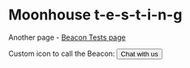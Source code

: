 <script type="text/javascript">!function(e,t,n){function a(){var e=t.getElementsByTagName("script")[0],n=t.createElement("script");n.type="text/javascript",n.async=!0,n.src="https://beacon-v2.helpscout.net",e.parentNode.insertBefore(n,e)}if(e.Beacon=n=function(t,n,a){e.Beacon.readyQueue.push({method:t,options:n,data:a})},n.readyQueue=[],"complete"===t.readyState)return a();e.attachEvent?e.attachEvent("onload",a):e.addEventListener("load",a,!1)}(window,document,window.Beacon||function(){});</script>
<script type="text/javascript">window.Beacon('init', '38f4b4ff-9b87-4e70-93ee-f26b50999142');
window.Beacon('on','open',() => window.Beacon('show-message','cc200e17-a2a5-4b31-92bc-2c0b7cee6d46'))
</script>
<style>
@media only screen and (max-width: 480px) {
  .BeaconFabButtonFrame {
    box-shadow: none;
  }
#beacon-container {
display: none!important;
}
}
</style>



# Moonhouse t-e-s-t-i-n-g

Another page - [Beacon Tests page](https://paolapaoli.github.io/beacon-tests)

Custom icon to call the Beacon:
<button type="button" id="beacon" onclick="return Beacon('open')">Chat with us</button>
